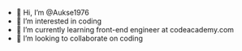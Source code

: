 - 👋 Hi, I’m @Aukse1976
- 👀 I’m interested in coding
- 🌱 I’m currently learning front-end engineer at codeacademy.com 
- 💞️ I’m looking to collaborate on coding


<!---
Aukse1976/Aukse1976 is a ✨ special ✨ repository because its `README.md` (this file) appears on your GitHub profile.
You can click the Preview link to take a look at your changes.
--->
